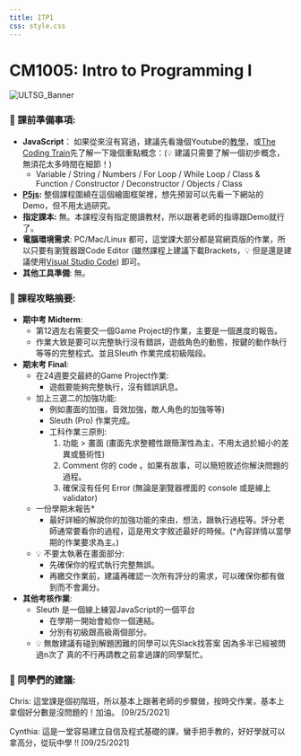 ```yaml
---
title: ITP1
css: style.css
---
```

# CM1005: Intro to Programming I

![ULTSG_Banner](https://user-images.githubusercontent.com/14081948/160753354-ee8de386-f666-4d3e-b1a6-7055819adabf.png)

### 🔖  課前準備事項:

- **JavaScript**： 如果從來沒有寫過，建議先看幾個Youtube的[教學](https://youtu.be/PkZNo7MFNFg)，或[The Coding Train](https://www.youtube.com/playlist?list=PLRqwX-V7Uu6Zy51Q-x9tMWIv9cueOFTFA)先了解一下幾個重點概念：(💡 建議只需要了解一個初步概念，無須花太多時間在細節！)
    - Variable / String / Numbers / For Loop / While Loop / Class & Function / Constructor / Deconstructor / Objects / Class
- **[P5js](https://p5js.org/):** 整個課程圍繞在這個繪圖框架裡，想先預習可以先看一下網站的Demo，但不用太過研究。
- **指定課本:** 無。本課程沒有指定閱讀教材，所以跟著老師的指導跟Demo就行了。
- **電腦環境需求**: PC/Mac/Linux 都可，這堂課大部分都是寫網頁版的作業，所以只要有瀏覽器跟Code Editor (雖然課程上建議下載Brackets，💡 但是還是建議使用[Visual Studio Code](https://code.visualstudio.com/)) 即可。
- **其他工具準備**: 無。

### 📓 課程攻略摘要:

- **期中考 Midterm**:
    - 第12週左右需要交一個Game Project的作業，主要是一個進度的報告。
    - 作業大致是要可以完整執行沒有錯誤，遊戲角色的動態，按鍵的動作執行等等的完整程式。並且Sleuth 作業完成初級階段。
- **期末考 Final**:
    - 在24週要交最終的Game Project作業:
        - 遊戲要能夠完整執行，沒有錯誤訊息。
    - 加上三選二的加強功能:
        - 例如畫面的加強，音效加強，敵人角色的加強等等)
        - Sleuth (Pro) 作業完成。
        - 工科作業三原則:
            1. 功能 > 畫面 (畫面先求整體性跟簡潔性為主，不用太過於細小的差異或藝術性)
            2. Comment 你的 code 。如果有故事，可以簡短敘述你解決問題的過程。
            3. 確保沒有任何 Error (無論是瀏覽器裡面的 console 或是線上 validator)
    - 一份學期末報告*
        - 最好詳細的解說你的加強功能的來由，想法，跟執行過程等。評分老師通常要看你的過程，這是用文字敘述最好的時候。(*內容詳情以當學期的作業要求為主。)
    - 💡 不要太執著在畫面部分:
        - 先確保你的程式執行完整無誤。
        - 再繳交作業前，建議再確認一次所有評分的需求，可以確保你都有做到而不會漏分。
- **其他考核作業**:
    - Sleuth 是一個線上練習JavaScript的一個平台
        - 在學期一開始會給你一個連結。
        - 分別有初級跟高級兩個部分。
    - 💡 無敵建議有碰到解題困難的同學可以先Slack找答案 因為多半已經被問過n次了 真的不行再請教之前拿過課的同學幫忙。
    

### 🤩 同學們的建議:

Chris: 這堂課是個初階班，所以基本上跟著老師的步驟做，按時交作業，基本上拿個好分數是沒問題的！加油。 [09/25/2021]

Cynthia: 這是一堂容易建立自信及程式基礎的課，蠻手把手教的，好好學就可以拿高分，從玩中學 !!   [09/25/2021]
